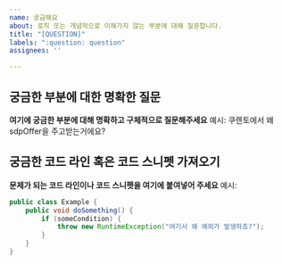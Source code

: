 ```yaml
---
name: 궁금해요
about: 로직 또는 개념적으로 이해가지 않는 부분에 대해 질문합니다.
title: "[QUESTION]"
labels: ":question: question"
assignees: ''

---
```


## 궁금한 부분에 대한 명확한 질문
**여기에 궁금한 부분에 대해 명확하고 구체적으로 질문해주세요**
예시:
쿠렌토에서 왜 sdpOffer을 주고받는거에요?

## 궁금한 코드 라인 혹은 코드 스니펫 가져오기
**문제가 되는 코드 라인이나 코드 스니펫을 여기에 붙여넣어 주세요**
예시:
```java
public class Example {
    public void doSomething() {
        if (someCondition) {
            throw new RuntimeException("여기서 왜 예외가 발생하죠?");
        }
    }
}